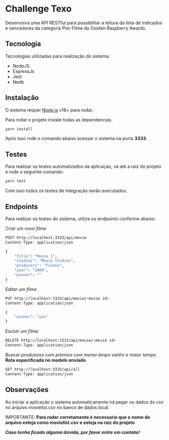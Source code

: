 # Challenge Texo

Desenvolva uma API RESTful para possibilitar a leitura da lista de indicados e vencedores
da categoria Pior Filme do Golden Raspberry Awards.

## Tecnologia

Tecnologias utilizadas para realização do sistema:


- NodeJS
- ExpressJs
- Jest
- Nedb

## Instalação

O sistema requer [Node.js](https://nodejs.org/) v18+ para rodar.

Para rodar o projeto instale todas as dependencias.

```sh
yarn install
```

Após isso rode o comando abaixo acessar o sistema na porta **3333**.

## Testes

Para realizar os testes automatizados da aplicação, vá até a raiz do projeto e rode o seguinte comando:

```sh
yarn test
```

Com isso todos os testes de integração serão executados.

## Endpoints

Para realizar os testes do sistema, utilize os endpoints conforme abaixo:

_Criar um novo filme_

```sh
POST http://localhost:3333/api/movie
Content-Type: application/json

{
    "title": "Movie 1",
    "studios": "Movie Studios",
    "producers": "Fulano",
    "year": "2008",
    "winner": ""
}
```

_Editar um filme_

```sh
PUT http://localhost:3333/api/movie/<movie id>
Content-Type: application/json

{
    "winner": "yes"
}
```

_Excluir um filme_

```sh
DELETE http://localhost:3333/api/movie/<movie id>
Content-Type: application/json
```

_Buscar produtores com premios com menor tenpo vanho e maior tempo_
**Rota especificada no modelo enviado**

```sh
GET http://localhost:3333/api/all
Content-Type: application/json
```

## Observações

Ao iniciar a aplicação o sistema automaticamente irá pegar os dados do csv no arquivo movielist.csv no banco de dados local.

IMPORTANTE: **Para rodar corretamente é necessario que o nome do arquivo esteja como movielist.csv e esteja na raiz do projeto**

_**Caso tenha ficado alguma dúvida, por favor entre em contato!**_
